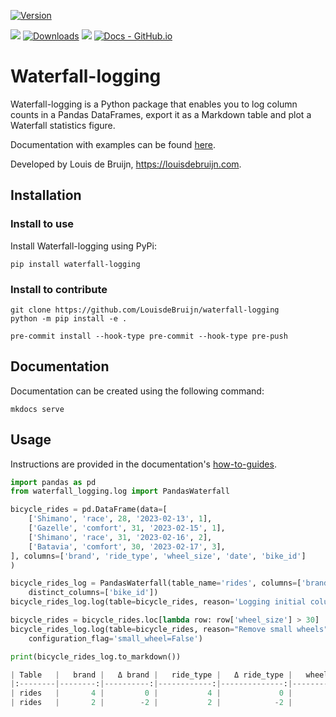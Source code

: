 [![Version](https://img.shields.io/pypi/v/waterfall-logging)](https://pypi.org/project/waterfall-statistics/)

[//]: # ([![Maintenance]&#40;https://img.shields.io/badge/Maintained%3F-yes-green.svg&#41;]&#40;https://GitHub.com/Naereen/StrapDown.js/graphs/commit-activity&#41;)
[![](https://img.shields.io/badge/python-3.9+-blue.svg)](https://www.python.org/downloads/)
[![Downloads](https://pepy.tech/badge/waterfall-logging)](https://pepy.tech/project/waterfall-statistics)
![](https://img.shields.io/github/license/LouisdeBruijn/waterfall-logging)
[![Docs - GitHub.io](https://img.shields.io/static/v1?logo=readthdocs&style=flat&color=purple&label=docs&message=waterfall-statistics)][#docs-package]

[#docs-package]: https://LouisdeBruijn.github.io/waterfall-logging/

# Waterfall-logging

Waterfall-logging is a Python package that enables you to log column counts in a Pandas DataFrames, export it as a Markdown table and plot a Waterfall statistics figure.

Documentation with examples can be found [here](https://LouisdeBruijn.github.io/waterfall-logging).

Developed by Louis de Bruijn, https://louisdebruijn.com.


## Installation

### Install to use
Install Waterfall-logging using PyPi:

```commandline
pip install waterfall-logging
```

### Install to contribute

```commandline
git clone https://github.com/LouisdeBruijn/waterfall-logging
python -m pip install -e .

pre-commit install --hook-type pre-commit --hook-type pre-push
```

## Documentation

Documentation can be created using the following command:

```commandline
mkdocs serve
```

## Usage

Instructions are provided in the documentation's [how-to-guides](https://LouisdeBruijn.github.io/waterfall-logging//how-to-guides/).

```python
import pandas as pd
from waterfall_logging.log import PandasWaterfall

bicycle_rides = pd.DataFrame(data=[
    ['Shimano', 'race', 28, '2023-02-13', 1],
    ['Gazelle', 'comfort', 31, '2023-02-15', 1],
    ['Shimano', 'race', 31, '2023-02-16', 2],
    ['Batavia', 'comfort', 30, '2023-02-17', 3],
], columns=['brand', 'ride_type', 'wheel_size', 'date', 'bike_id']
)

bicycle_rides_log = PandasWaterfall(table_name='rides', columns=['brand', 'ride_type', 'wheel_size'],
    distinct_columns=['bike_id'])
bicycle_rides_log.log(table=bicycle_rides, reason='Logging initial column values', configuration_flag='')

bicycle_rides = bicycle_rides.loc[lambda row: row['wheel_size'] > 30]
bicycle_rides_log.log(table=bicycle_rides, reason="Remove small wheels",
    configuration_flag='small_wheel=False')

print(bicycle_rides_log.to_markdown())

| Table   |   brand |   Δ brand |   ride_type |   Δ ride_type |   wheel_size |   Δ wheel_size |   bike_id |   Δ bike_id |   Rows |   Δ Rows | Reason                        | Configurations flag   |
|:--------|--------:|----------:|------------:|--------------:|-------------:|---------------:|----------:|------------:|-------:|---------:|:------------------------------|:----------------------|
| rides   |       4 |         0 |           4 |             0 |            4 |              0 |         3 |           0 |      4 |        0 | Logging initial column values |                       |
| rides   |       2 |        -2 |           2 |            -2 |            2 |             -2 |         2 |          -1 |      2 |       -2 | Remove small wheels           | small_wheel=False     |
```
